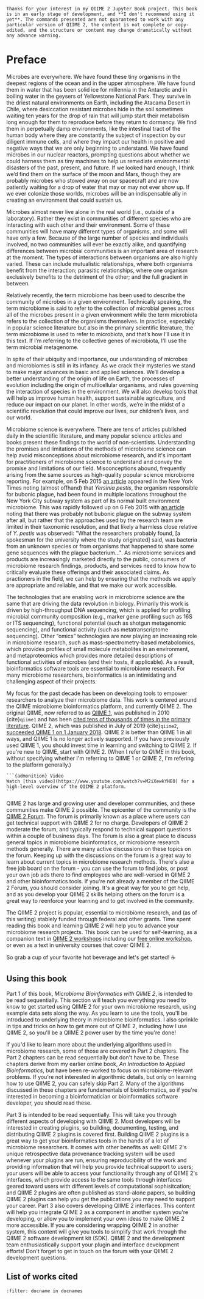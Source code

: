 ```{warning}
Thanks for your interest in my QIIME 2 Jupyter Book project. This book is in an early stage of development, and **I don't recommend using it yet**. The commands presented are not guaranteed to work with any particular version of QIIME 2, the content is not complete or copy-edited, and the structure or content may change dramatically without any advance warning. 
```

# Preface

Microbes are everywhere. We have found these tiny organisms in the deepest regions of the ocean and in the upper atmosphere. We have found them in water that has been solid ice for millennia in the Antarctic and in boiling water in the geysers of Yellowstone National Park. They survive in the driest natural environments on Earth, including the Atacama Desert in Chile, where desiccation resistant microbes hide in the soil sometimes waiting ten years for the drop of rain that will jump start their metabolism long enough for them to reproduce before they return to dormancy. We find them in perpetually damp environments, like the intestinal tract of the human body where they are constantly the subject of inspection by our diligent immune cells, and where they impact our health in positive and negative ways that we are only beginning to understand. We have found microbes in our nuclear reactors, prompting questions about whether we could harness them as tiny machines to help us remediate environmental disasters of the past, present, and future. If we looked hard enough, I think we’d find them on the surface of the moon and Mars, though they are probably microbes who stowed away on our spacecraft and are now patiently waiting for a drop of water that may or may not ever show up. If we ever colonize those worlds, microbes will be an indispensable ally in creating an environment that could sustain us.

Microbes almost never live alone in the real world (i.e., outside of a laboratory). Rather they exist in communities of different species who are interacting with each other and their environment. Some of these communities will have many different types of organisms, and some will have only a few. Because of the large number of species and individuals involved, no two communities will ever be exactly alike, and quantifying differences between microbial communities is an important area of research at the moment. The types of interactions between organisms are also highly varied. These can include mutualistic relationships, where both organisms benefit from the interaction; parasitic relationships, where one organism exclusively benefits to the detriment of the other; and the full gradient in between. 

Relatively recently, the term microbiome has been used to describe the community of microbes in a given environment. Technically speaking, the term microbiome is said to refer to the collection of microbial genes across all of the microbes present in a given environment while the term microbiota refers to the collection of the organisms themselves. In practice, especially in popular science literature but also in the primary scientific literature, the term microbiome is used to refer to microbiota, and that’s how I’ll use it in this text. If I’m referring to the collective genes of microbiota, I’ll use the term microbial metagenome. 

In spite of their ubiquity and importance, our understanding of microbes and microbiomes is still in its infancy. As we crack their mysteries we stand to make major advances in basic and applied sciences. We’ll develop a better understanding of the origin of life on Earth, the processes of evolution including the origin of multicellular organisms, and rules governing the interaction of species in the environment. We will also develop tools that will help us improve human health, support sustainable agriculture, and reduce our impact on our planet. In other words, we’re in the midst of a scientific revolution that could improve our lives, our children’s lives, and our world. 

Microbiome science is everywhere. There are tens of articles published daily in the scientific literature, and many popular science articles and books present these findings to the world of non-scientists. Understanding the promises and limitations of the methods of microbiome science can help avoid misconceptions about microbiome research, and it's important for practitioners of microbiome science to understand and convey the promise and limitations of our field. Misconceptions abound, frequently arising from the same sources as high-quality popular science microbiome reporting. For example, on 5 Feb 2015 [an article](https://www.nytimes.com/2015/02/06/nyregion/among-the-new-york-city-subways-millions-of-riders-a-study-finds-many-mystery-microbes.html) appeared in the New York Times noting (almost offhand) that _Yersinia pestis_, the organism responsible for bubonic plague, had been found in multiple locations throughout the New York City subway system as part of its normal built environment microbiome. This was rapidly followed up on 6 Feb 2015 with [an article](https://www.nytimes.com/2015/02/07/nyregion/bubonic-plague-in-the-subway-system-dont-worry-about-it.html) noting that there was probably not bubonic plague on the subway system after all, but rather that the approaches used by the research team are limited in their taxonomic resolution, and that likely a harmless close relative of _Y. pestis_ was observedi: "What the researchers probably found, [a spokesman for the university where the study originated] said, was bacteria from an unknown species or from organisms that happened to share some gene sequences with the plague bacterium...". As microbiome services and products are increasingly marketed directly to the public, consumers of microbiome research findings, products, and services need to know how to critically evaluate these offerings and their associated claims. As practioners in the field, we can help by ensuring that the methods we apply are appropriate and reliable, and that we make our work accessible. 

The technologies that are enabling work in microbiome science are the same that are driving the data revolution in biology. Primarily this work is driven by high-throughput DNA sequencing, which is applied for profiling microbial community composition (e.g., marker gene profiling such as 16S or ITS sequencing), functional potential (such as shotgun metagenomic sequencing), and functional activity (such as metatranscriptome sequencing). Other “omics” technologies are now playing an increasing role in microbiome research, such as mass-spectrometry-based metabolomics, which provides profiles of small molecule metabolites in an environment, and metaproteomics which provides more detailed descriptions of functional activities of microbes (and their hosts, if applicable). As a result, bioinformatics software tools are essential to microbiome research. For many microbiome researchers, bioinformatics is an intimidating and challenging aspect of their projects. 

My focus for the past decade has been on developing tools to empower researchers to analyze their microbiome data. This work is centered around the QIIME microbiome bioinformatics platform, and currently QIIME 2. The original QIIME, now referred to as [QIIME 1](http://qiime.org), was published in 2010 {cite}`qiime1` and has been [cited tens of thousands of times in the primary literature](https://scholar.google.com/scholar?cites=16903127068530972426&as_sdt=805&sciodt=0,3&hl=en). QIIME 2, which was published in July of 2019 {cite}`qiime2`, [succeeded QIIME 1 on 1 January 2018](https://qiime.wordpress.com/2018/01/03/qiime-2-has-succeeded-qiime-1/). QIIME 2 is better than QIIME 1 in all ways, and QIIME 1 is no longer actively supported. If you have previously used QIIME 1, you should invest time in learning and switching to QIIME 2. If you're new to QIIME, start with QIIME 2. (When I refer to _QIIME_ in this book, without specifying whether I'm referring to QIIME 1 or QIIME 2, I'm refering to the platform generally.)

````{margin}
```{admonition} Video
Watch [this video](https://www.youtube.com/watch?v=M2iXewkYHE0) for a high-level overview of the QIIME 2 platform.
```
````

QIIME 2 has large and growing user and developer communities, and these communities make QIIME 2 possible. The epicenter of the community is the [QIIME 2 Forum](https://forum.qiime2.org). The forum is primarily known as a place where users can get technical support with QIIME 2 for no charge. Developers of QIIME 2 moderate the forum, and typically respond to technical support questions within a couple of business days. The forum is also a great place to discuss general topics in microbiome bioinformatics, or microbiome research methods generally. There are many active discussions on these topics on the forum. Keeping up with the discussions on the forum is a great way to learn about current topics in microbiome research methods. There's also a free job board on the forum - you can use the forum to find jobs, or post your own job ads there to find employees who are well-versed in QIIME 2 and other bioinformatics tools. If you're not already a member of the QIIME 2 Forum, you should consider joining. It's a great way for you to get help, and as you develop your QIIME 2 skills helping others on the forum is a great way to reenforce your learning and to get involved in the community.

The QIIME 2 project is popular, essential to microbiome research, and (as of this writing) stablely funded through federal and other grants. Time spent reading this book and learning QIIME 2 will help you to advance your microbiome research projects. This book can be used for self-learning, as a companion text in [QIIME 2 workshops](https://workshops.qiime2.org) including our [free online workshop](https://forum.qiime2.org/t/microbiome-bioinformatics-with-qiime-2-free-online-workshop/18244/2), or even as a text in university courses that cover QIIME 2. 

So grab a cup of your favorite hot beverage and let's get started! ☕

## Using this book
Part 1 of this book, _Microbiome Bioinformatics with QIIME 2_, is intended to be read sequentially. This section will teach you everything you need to know to get started using QIIME 2 for your own microbiome research, using example data sets along the way. As you learn to use the tools, you'll be introduced to underlying theory in microbiome bioinformatics. I also sprinkle in tips and tricks on how to get more out of QIIME 2, including how I use QIIME 2, so you'll be a QIIME 2 power user by the time you're done!  

If you'd like to learn more about the underlying algorithms used in microbiome research, some of those are covered in Part 2 chapters. The Part 2 chapters can be read sequentially but don't have to be. These chapters derive from my earlier online book, _An Introduction to Applied Bioinformatics_, but have been re-worked to focus on microbiome-relevant problems. If you're not interested in algorithmic details, but only on learning how to use QIIME 2, you can safely skip Part 2. Many of the algorithms discussed in these chapters are fundamentals of bioinformatics, so if you're interested in becoming a bioinformatician or bioinformatics software developer, you should read these.  

Part 3 is intended to be read sequentially. This will take you through different aspects of developing with QIIME 2. Most developers will be interested in creating plugins, so building, documenting, testing, and distributing QIIME 2 plugins is covered first. Building QIIME 2 plugins is a great way to get your bioinformatics tools in the hands of a lot of microbiome researchers. It comes with other benefits as well: QIIME 2's unique retrospective data provenance tracking system will be used whenever your plugins are run, ensuring reproducibility of the work and providing information that will help you provide technical support to users; your users will be able to access your functionality through any of QIIME 2's interfaces, which provide access to the same tools through interfaces geared toward users with different levels of computational sophisitcation; and QIIME 2 plugins are often published as stand-alone papers, so building QIIME 2 plugins can help you get the publications you may need to support your career. Part 3 also covers developing QIIME 2 interfaces. This content will help you integrate QIIME 2 as a component in another system you're developing, or allow you to implement your own ideas to make QIIME 2 more accessible. If you are considering wrapping QIIME 2 in another system, this content will give you tools to simplify that work through the QIIME 2 software development kit (SDK). QIIME 2 and the development team enthusiastically support your plugin and interface development efforts! Don't forget to get in touch on the forum with your QIIME 2 development questions.  

## List of works cited

```{bibliography} ../references.bib
:filter: docname in docnames
```
